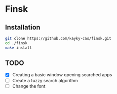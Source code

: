 # Finsk

## Installation
```bash
git clone https://github.com/kayky-cas/finsk.git
cd ./finsk
make install
```

## TODO
- [X] Creating a basic window opening searched apps
- [ ] Create a fuzzy search algorithm
- [ ] Change the font
